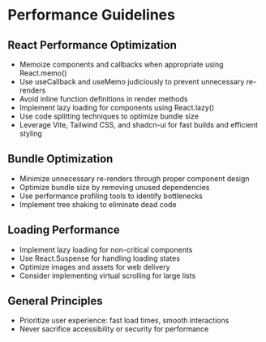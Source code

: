 # Performance Guidelines

## React Performance Optimization

- Memoize components and callbacks when appropriate using React.memo()
- Use useCallback and useMemo judiciously to prevent unnecessary re-renders
- Avoid inline function definitions in render methods
- Implement lazy loading for components using React.lazy()
- Use code splitting techniques to optimize bundle size
- Leverage Vite, Tailwind CSS, and shadcn-ui for fast builds and efficient styling

## Bundle Optimization

- Minimize unnecessary re-renders through proper component design
- Optimize bundle size by removing unused dependencies
- Use performance profiling tools to identify bottlenecks
- Implement tree shaking to eliminate dead code

## Loading Performance

- Implement lazy loading for non-critical components
- Use React.Suspense for handling loading states
- Optimize images and assets for web delivery
- Consider implementing virtual scrolling for large lists

## General Principles

- Prioritize user experience: fast load times, smooth interactions
- Never sacrifice accessibility or security for performance
